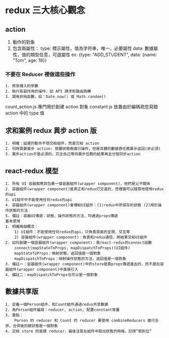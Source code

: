 # redux 三大核心觀念

## action

1. 動作的對象
2. 包含兩屬性：
   type: 標示屬性，值為字符串，唯一，必要屬性
   data: 數據屬性，值的類型任意，可選屬性
   ex: {type: "ADD_STUDENT", data: {name: "Tom", age: 18}}

### 不要在 Reducer 裡做這些操作

    1. 修改傳入的參數
    2. 執行有副作用的操作，如 API 請求和路由跳轉
    3. 調用非純函數，如：Date.now() 或 Math.random()

count_action.js 專門用於創建 action 對象
constant.js 放置由於編碼疏忽寫錯 action 中的 type 值

## 求和案例 redux 異步 action 版

    1. 明確：延遲的動作不想交給組件，而是交給 action
    2. 何時需要異步 action: 想要狀態樹進行操作，但是具體的數據靠任務異步返回(非必須)
    3. 異步action不是必須的，完全自己等待異步任務的結果再去分發同步action

## react-redux 模型

    1. 所有 UI 容器都應該包裹一個容器組件(wrapper component)，他們是父子關係
    2. 容器組件(wrapper component)是真正和redux打交道的，但裡面可以隨意地使用redux的api
    3. UI組件中不能使用任何redux的api
    4. 容器組件(wrapper component)會傳給UI組件：(1)redux中所保存的狀態 (2)用於操作狀態的方法
    5. 備註：容器UI傳遞：狀態、操作狀態的方法，均通過props傳遞
    基本使用
    1. 明確兩個概念：
        1) UI組件：不能使用任何redux的api，只負責頁面的呈現、交互等
        2) 容器組件(wrapper component)：負責和redux通信，將結果交給UI組件
    2. 如何創建一個容器組件(wrapper component)：靠react-redux的connect函數
        connect(mapStateToProps, mapDispatchToProps)(UI組件)
        mapStateToProps：映射狀態，返回值是一個對象
        mapDispatchToProps：映射操作狀態的方法，返回值是一個對象
    3. 備註一：容器組件(wrapper component)中的store是靠props傳遞進去的，而不是在容器組件(wrapper component)中直接引入
    4. 備註二：mapDispatchToProps也可以是一個對象

## 數據共享版

    1. 定義一個Person組件，和Count組件通過redux共享數據
    2. 為Person組件編寫：reducer, action, 配置constant常量
    3. 重點：
        Person 的 reducer 和 Count 的 reducer 要使用 combineReducers 進行合併，合併後的總狀態是一個對象
    4. 交給 store 的是總 reducer，最後注意在組件中取出狀態的時候，記得“取到位”
